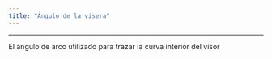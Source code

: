 ```yaml
---
title: "Ángulo de la visera"
---
```


***

El ángulo de arco utilizado para trazar la curva interior del visor




